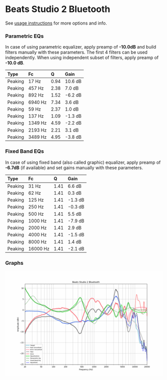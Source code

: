 # Beats Studio 2 Bluetooth
See [usage instructions](https://github.com/jaakkopasanen/AutoEq#usage) for more options and info.

### Parametric EQs
In case of using parametric equalizer, apply preamp of **-10.0dB** and build filters manually
with these parameters. The first 4 filters can be used independently.
When using independent subset of filters, apply preamp of **-10.0 dB**.

| Type    | Fc      |    Q | Gain    |
|:--------|:--------|:-----|:--------|
| Peaking | 17 Hz   | 0.94 | 10.6 dB |
| Peaking | 457 Hz  | 2.38 | 7.0 dB  |
| Peaking | 892 Hz  | 1.52 | -6.2 dB |
| Peaking | 6940 Hz | 7.34 | 3.6 dB  |
| Peaking | 59 Hz   | 2.37 | 1.0 dB  |
| Peaking | 137 Hz  | 1.09 | -1.3 dB |
| Peaking | 1349 Hz | 4.59 | -2.2 dB |
| Peaking | 2193 Hz | 2.21 | 3.1 dB  |
| Peaking | 3489 Hz | 4.95 | -3.8 dB |

### Fixed Band EQs
In case of using fixed band (also called graphic) equalizer, apply preamp of **-6.7dB**
(if available) and set gains manually with these parameters.

| Type    | Fc       |    Q | Gain    |
|:--------|:---------|:-----|:--------|
| Peaking | 31 Hz    | 1.41 | 6.6 dB  |
| Peaking | 62 Hz    | 1.41 | 0.3 dB  |
| Peaking | 125 Hz   | 1.41 | -1.3 dB |
| Peaking | 250 Hz   | 1.41 | -0.3 dB |
| Peaking | 500 Hz   | 1.41 | 5.5 dB  |
| Peaking | 1000 Hz  | 1.41 | -7.9 dB |
| Peaking | 2000 Hz  | 1.41 | 2.9 dB  |
| Peaking | 4000 Hz  | 1.41 | -1.5 dB |
| Peaking | 8000 Hz  | 1.41 | 1.4 dB  |
| Peaking | 16000 Hz | 1.41 | -2.1 dB |

### Graphs
![](./Beats%20Studio%202%20Bluetooth.png)
